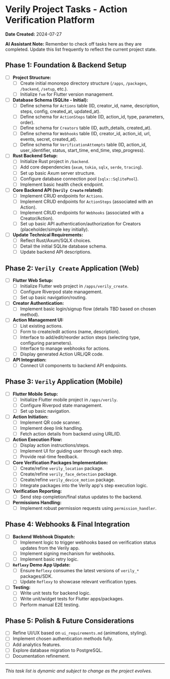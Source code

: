 # Verily Project Tasks - Action Verification Platform

**Date Created:** 2024-07-27

**AI Assistant Note:** Remember to check off tasks here as they are completed. Update this list frequently to reflect the current project state.

## Phase 1: Foundation & Backend Setup

- [ ] **Project Structure:**
    - [ ] Create initial monorepo directory structure (`/apps`, `/packages`, `/backend`, `/setup`, etc.).
    - [ ] Initialize `fvm` for Flutter version management.
- [ ] **Database Schema (SQLite - Initial):**
    - [ ] Define schema for `Actions` table (ID, creator_id, name, description, steps, config, created_at, updated_at).
    - [ ] Define schema for `ActionSteps` table (ID, action_id, type, parameters, order).
    - [ ] Define schema for `Creators` table (ID, auth_details, created_at).
    - [ ] Define schema for `Webhooks` table (ID, creator_id, action_id, url, events, secret, created_at).
    - [ ] Define schema for `VerificationAttempts` table (ID, action_id, user_identifier, status, start_time, end_time, step_progress).
- [ ] **Rust Backend Setup:**
    - [ ] Initialize Rust project in `/backend`.
    - [ ] Add core dependencies (`axum`, `tokio`, `sqlx`, `serde`, `tracing`).
    - [ ] Set up basic Axum server structure.
    - [ ] Configure database connection pool (`sqlx::SqlitePool`).
    - [ ] Implement basic health check endpoint.
- [ ] **Core Backend API (`Verily Create` related):**
    - [ ] Implement CRUD endpoints for `Actions`.
    - [ ] Implement CRUD endpoints for `ActionSteps` (associated with an Action).
    - [ ] Implement CRUD endpoints for `Webhooks` (associated with a Creator/Action).
    - [ ] Set up basic API authentication/authorization for Creators (placeholder/simple key initially).
- [ ] **Update Technical Requirements:**
    - [ ] Reflect Rust/Axum/SQLX choices.
    - [ ] Detail the initial SQLite database schema.
    - [ ] Update backend API descriptions.

## Phase 2: `Verily Create` Application (Web)

- [ ] **Flutter Web Setup:**
    - [ ] Initialize Flutter web project in `/apps/verily_create`.
    - [ ] Configure Riverpod state management.
    - [ ] Set up basic navigation/routing.
- [ ] **Creator Authentication:**
    - [ ] Implement basic login/signup flow (details TBD based on chosen method).
- [ ] **Action Management UI:**
    - [ ] List existing actions.
    - [ ] Form to create/edit actions (name, description).
    - [ ] Interface to add/edit/reorder action steps (selecting type, configuring parameters).
    - [ ] Interface to manage webhooks for actions.
    - [ ] Display generated Action URL/QR code.
- [ ] **API Integration:**
    - [ ] Connect UI components to backend API endpoints.

## Phase 3: `Verily` Application (Mobile)

- [ ] **Flutter Mobile Setup:**
    - [ ] Initialize Flutter mobile project in `/apps/verily`.
    - [ ] Configure Riverpod state management.
    - [ ] Set up basic navigation.
- [ ] **Action Initiation:**
    - [ ] Implement QR code scanner.
    - [ ] Implement deep link handling.
    - [ ] Fetch action details from backend using URL/ID.
- [ ] **Action Execution Flow:**
    - [ ] Display action instructions/steps.
    - [ ] Implement UI for guiding user through each step.
    - [ ] Provide real-time feedback.
- [ ] **Core Verification Packages Implementation:**
    - [ ] Create/refine `verily_location` package.
    - [ ] Create/refine `verily_face_detection` package.
    - [ ] Create/refine `verily_device_motion` package.
    - [ ] Integrate packages into the Verily app's step execution logic.
- [ ] **Verification Reporting:**
    - [ ] Send step completion/final status updates to the backend.
- [ ] **Permissions Handling:**
    - [ ] Implement robust permission requests using `permission_handler`.

## Phase 4: Webhooks & Final Integration

- [ ] **Backend Webhook Dispatch:**
    - [ ] Implement logic to trigger webhooks based on verification status updates from the Verily app.
    - [ ] Implement signing mechanism for webhooks.
    - [ ] Implement basic retry logic.
- [ ] **`Reflexy` Demo App Update:**
    - [ ] Ensure `Reflexy` consumes the latest versions of `verily_*` packages/SDK.
    - [ ] Update `Reflexy` to showcase relevant verification types.
- [ ] **Testing:**
    - [ ] Write unit tests for backend logic.
    - [ ] Write unit/widget tests for Flutter apps/packages.
    - [ ] Perform manual E2E testing.

## Phase 5: Polish & Future Considerations

- [ ] Refine UI/UX based on `ui_requirements.md` (animations, styling).
- [ ] Implement chosen authentication methods fully.
- [ ] Add analytics features.
- [ ] Explore database migration to PostgreSQL.
- [ ] Documentation refinement.

---
*This task list is dynamic and subject to change as the project evolves.*
